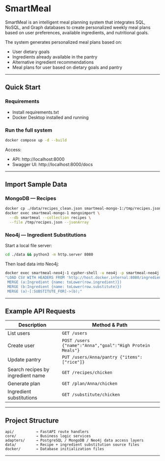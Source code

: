 # SmartMeal
SmartMeal is an intelligent meal planning system that integrates SQL, NoSQL, and Graph databases to create personalized weekly meal plans based on user preferences, available ingredients, and nutritional goals.

The system generates personalized meal plans based on:
 - User dietary goals
 - Ingredients already available in the pantry
 - Alternative ingredient recommendations  
 - Meal plans for user based on dietary goals and pantry

---

##  Quick Start

### Requirements
- Install requirements.txt
- Docker Desktop installed and running

### Run the full system
```bash
docker compose up -d --build
```

Access:
- API: http://localhost:8000
- Swagger UI: http://localhost:8000/docs

---

## Import Sample Data

### MongoDB — Recipes
```bash
docker cp ./data/recipes_clean.json smartmeal-mongo-1:/tmp/recipes.json
docker exec smartmeal-mongo-1 mongoimport \
  --db smartmeal --collection recipes \
  --file /tmp/recipes.json --jsonArray
```

### Neo4j — Ingredient Substitutions
Start a local file server:
```bash
cd ./data && python3 -m http.server 8080
```

Then load data into Neo4j:
```bash
docker exec smartmeal-neo4j-1 cypher-shell -u neo4j -p smartmeal-neo4j \
"LOAD CSV WITH HEADERS FROM 'http://host.docker.internal:8080/ingredient_subs_FINAL.csv' AS row
 MERGE (a:Ingredient {name: toLower(row.ingredient)})
 MERGE (b:Ingredient {name: toLower(row.substitute)})
 MERGE (a)-[:SUBSTITUTE_FOR]->(b);"
```

---

## Example API Requests

| Description                       | Method & Path                                             |
|-----------------------------------|-----------------------------------------------------------|
| List users                        | `GET /users`                                              |
| Create user                       | `POST /users {"name":"Anna","goal":"High Protein Meals"}` |
| Update pantry                     | `PUT /users/Anna/pantry {"items":["rice"]}`               |
| Search recipes by ingredient name | `GET /recipes/chicken`                                    |
| Generate plan                     | `GET /plan/Anna/chicken`                                  |
| Ingredient substitutions          | `GET /substitute/chicken`                                 |

---

## Project Structure

```
api/          → FastAPI route handlers
core/         → Business logic services
adapters/     → PostgreSQL / MongoDB / Neo4j data access layers
data/         → Recipe + ingredient substitution source files
docker/       → Database initialization files
```

---


